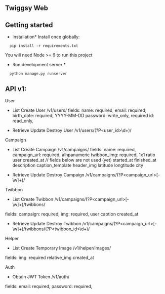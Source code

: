 ## Twiggsy Web


## Getting started
* Installation*
Install once globally:
```
  pip install -r requirements.txt
```
You will need Node >= 6 to run this project

* Run development server *
```
  python manage.py runserver
```


## API v1:

User

- List Create User
/v1/users/
fields:
    name: required,
    email: required,
    birth_date: required, YYYY-MM-DD
    password: write_only, required
    id: read_only,

- Retrieve Update Destroy User
/v1/users/(?P<user_id>\d+)/


Campaign

- List Create Campaign
/v1/campaigns/
fields:
    name: required,
    campaign_url: required, alhpanumeric
    twibbon_img: required, 1x1 ratio
    user
    created_at
    // fields below are not used (yet)
    started_at
    finished_at
    description
    caption_template
    header_img
    latitude
    longtitude
    city

- Retrieve Update Destroy Campaign
/v1/campaigns/(?P<campaign_url>[-\w]+)/


Twibbon

- List Create Twibbon
/v1/campaigns/(?P<campaign_url>[-\w]+)/twibbons/

fields:
    campaign: required,
    img: required,
    user
    caption
    created_at

- Retrieve Update Destroy Twibbon
/v1/campaigns/(?P<campaign_url>[-\w]+)/twibbons/(?P<twibbon_id>\d+)/


Helper

- List Create Temporary Image
/v1/helper/images/

fields:
    img: required
    relative_img
    created_at


Auth

- Obtain JWT Token
/v1/auth/

fields:
    email: required,
    password: required,
